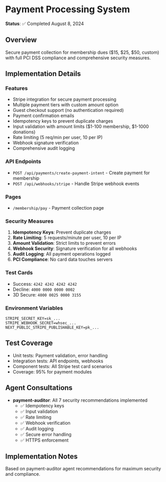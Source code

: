 # Payment Processing System

**Status**: ✅ Completed August 8, 2024

## Overview
Secure payment collection for membership dues ($15, $25, $50, custom) with full PCI DSS compliance and comprehensive security measures.

## Implementation Details

### Features
- Stripe integration for secure payment processing
- Multiple payment tiers with custom amount option
- Guest checkout support (no authentication required)
- Payment confirmation emails
- Idempotency keys to prevent duplicate charges
- Input validation with amount limits ($1-100 membership, $1-1000 donations)
- Rate limiting (5 req/min per user, 10 per IP)
- Webhook signature verification
- Comprehensive audit logging

### API Endpoints
- `POST /api/payments/create-payment-intent` - Create payment for membership
- `POST /api/webhooks/stripe` - Handle Stripe webhook events

### Pages
- `/membership/pay` - Payment collection page

### Security Measures
1. **Idempotency Keys**: Prevent duplicate charges
2. **Rate Limiting**: 5 requests/minute per user, 10 per IP
3. **Amount Validation**: Strict limits to prevent errors
4. **Webhook Security**: Signature verification for all webhooks
5. **Audit Logging**: All payment operations logged
6. **PCI Compliance**: No card data touches servers

### Test Cards
- Success: `4242 4242 4242 4242`
- Decline: `4000 0000 0000 0002`
- 3D Secure: `4000 0025 0000 3155`

### Environment Variables
```env
STRIPE_SECRET_KEY=sk_...
STRIPE_WEBHOOK_SECRET=whsec_...
NEXT_PUBLIC_STRIPE_PUBLISHABLE_KEY=pk_...
```

## Test Coverage
- Unit tests: Payment validation, error handling
- Integration tests: API endpoints, webhooks
- Component tests: All Stripe test card scenarios
- Coverage: 95% for payment modules

## Agent Consultations
- **payment-auditor**: All 7 security recommendations implemented
  - ✅ Idempotency keys
  - ✅ Input validation
  - ✅ Rate limiting
  - ✅ Webhook verification
  - ✅ Audit logging
  - ✅ Secure error handling
  - ✅ HTTPS enforcement

## Implementation Notes
Based on payment-auditor agent recommendations for maximum security and compliance.
